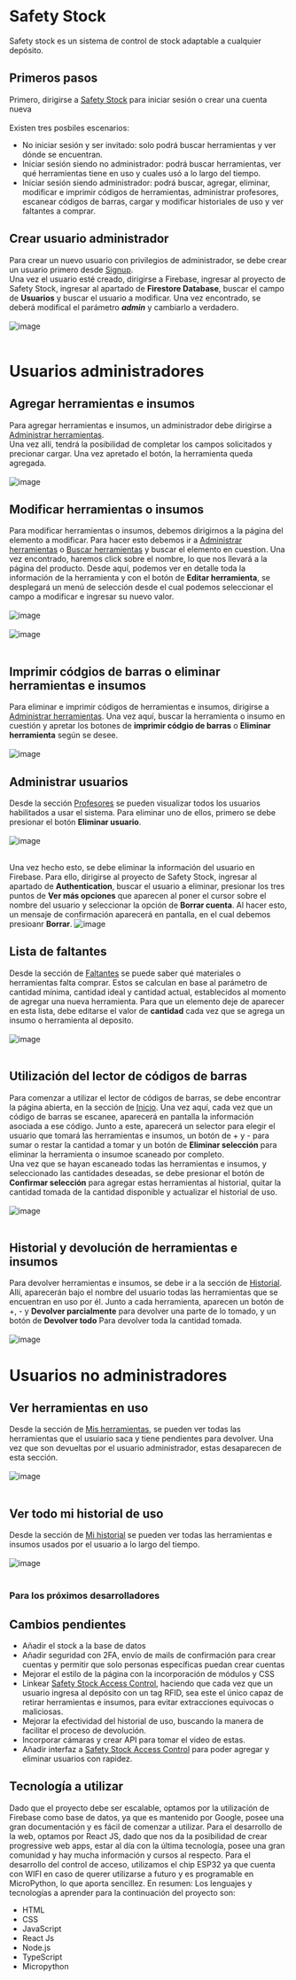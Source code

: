 # Safety Stock 
Safety stock es un sistema de control de stock adaptable a cualquier depósito. 

## Primeros pasos

Primero, dirigirse a [Safety Stock](https://safetystock.io/) para iniciar sesión o crear una cuenta nueva <br/><br/>
Existen tres posbiles escenarios:
- No iniciar sesión y ser invitado: solo podrá buscar herramientas y ver dónde se encuentran.
- Iniciar sesión siendo no administrador: podrá buscar herramientas, ver qué herramientas tiene en uso y cuales usó a lo largo del tiempo.
- Iniciar sesión siendo administrador: podrá buscar, agregar, eliminar, modificar e imprimir códigos de herramientas, administrar profesores, escanear códigos de barras, cargar y modificar historiales de uso y ver faltantes a comprar. <br/>

## Crear usuario administrador
Para crear un nuevo usuario con privilegios de administrador, se debe crear un usuario primero desde [Signup](https://safetystock.io/signup).  
Una vez el usuario esté creado, dirigirse a Firebase, ingresar al proyecto de Safety Stock, ingresar al apartado de **Firestore Database**, buscar el campo de **Usuarios** y buscar el usuario a modificar. Una vez encontrado, se deberá modifical el parámetro ***admin*** y cambiarlo a verdadero.<br/><br/>
![image](https://user-images.githubusercontent.com/70355656/205232609-549df1e2-b121-4f1f-9e5b-f3af6db1eff6.png)<br/><br/>

# Usuarios administradores
## Agregar herramientas e insumos
Para agregar herramientas e insumos, un administrador debe dirigirse a [Administrar herramientas](https://safetystock.io/herramientas).  
Una vez allí, tendrá la posibilidad de completar los campos solicitados y precionar cargar. Una vez apretado el botón, la herramienta queda agregada.<br/><br/>
![image](https://user-images.githubusercontent.com/70355656/205237370-eed950e3-7422-4ce1-9909-901e38279a12.png)<br/>

## Modificar herramientas o insumos
Para modificar herramientas o insumos, debemos dirigirnos a la página del elemento a modificar. Para hacer esto debemos ir a [Administrar herramientas](https://safetystock.io/herramientas) o [Buscar herramientas](https://safetystock.io/buscar) y buscar el elemento en cuestion. Una vez encontrado, haremos click sobre el nombre, lo que nos llevará a la página del producto. Desde aquí, podemos ver en detalle toda la información de la herramienta y con el botón de **Editar herramienta**, se desplegará un menú de selección desde el cual podemos seleccionar el campo a modificar e ingresar su nuevo valor. <br/><br/>
![image](https://user-images.githubusercontent.com/70355656/205239893-01831f23-fda5-42ab-8759-b3201a623536.png)<br/><br/>
![image](https://user-images.githubusercontent.com/70355656/205240007-cf8847f0-7ffc-43e6-befd-db590a51ae71.png)<br/><br/>

## Imprimir códgios de barras o eliminar herramientas e insumos
Para eliminar e imprimir códigos de herramientas e insumos, dirigirse a [Administrar herramientas](https://safetystock.io/herramientas). Una vez aquí, buscar la herramienta o insumo en cuestión y apretar los botones de **imprimir códgio de barras** o **Eliminar herramienta** según se desee.<br/><br/>
![image](https://user-images.githubusercontent.com/70355656/205544060-b68c3b3f-1293-435f-be0e-4f74027c675f.png)

## Administrar usuarios
Desde la sección [Profesores](https://safetystock.io/profesores) se pueden visualizar todos los usuarios habilitados a usar el sistema. 
Para eliminar uno de ellos, primero se debe presionar el botón **Eliminar usuario**.<br/><br/>
![image](https://user-images.githubusercontent.com/70355656/205932300-5afc0f6f-f406-434d-aaca-2d6b4cb7a529.png)<br/><br/>

Una vez hecho esto, se debe eliminar la información del usuario en Firebase. Para ello, dirigirse al proyecto de Safety Stock, ingresar al apartado de **Authentication**, buscar el usuario a eliminar, presionar los tres puntos de **Ver más opciones** que aparecen al poner el cursor sobre el nombre del usuario y seleccionar la opción de **Borrar cuenta**. Al hacer esto, un mensaje de confirmación aparecerá en pantalla, en el cual debemos presioanr **Borrar**. 
![image](https://user-images.githubusercontent.com/70355656/205945849-7d12a9a9-d4d8-4b03-9382-2677a9bdd0bd.png)

## Lista de faltantes
Desde la sección de [Faltantes](https://safetystock.io/faltantes) se puede saber qué materiales o herramientas falta comprar. Estos se calculan en base al parámetro de cantidad mínima, cantidad ideal y cantidad actual, establecidos al momento de agregar una nueva herramienta. Para que un elemento deje de aparecer en esta lista, debe editarse el valor de **cantidad** cada vez que se agrega un insumo o herramienta al deposito.<br/><br/>
![image](https://user-images.githubusercontent.com/70355656/205947948-38fd7289-d940-441d-be48-7bfb291537da.png)<br/><br/>

## Utilización del lector de códigos de barras
Para comenzar a utilizar el lector de códigos de barras, se debe encontrar la página abierta, en la sección de [Inicio](https://safetystock.io/). Una vez aquí, cada vez que un código de barras se escanee, aparecerá en pantalla la información asociada a ese código. Junto a este, aparecerá un selector para elegir el usuario que tomará las herramientas e insumos, un botón de + y - para sumar o restar la cantidad a tomar y un botón de **Eliminar selección** para eliminar la herramienta o insumoe scaneado por completo.  
Una vez que se hayan escaneado todas las herramientas e insumos, y seleccionado las cantidades deseadas, se debe presionar el botón de **Confirmar selección** para agregar estas herramientas al historial, quitar la cantidad tomada de la cantidad disponible y actualizar el historial de uso.<br/><br/>
![image](https://user-images.githubusercontent.com/70355656/205953815-a797a76f-5b91-4d28-aef7-0ee7ccc1659d.png)<br/><br/>

## Historial y devolución de herramientas e insumos
Para devolver herramientas e insumos, se debe ir a la sección de [Historial](https://safetystock.io/historial). Allí, aparecerán bajo el nombre del usuario todas las herramientas que se encuentran en uso por él. Junto a cada herramienta, aparecen un botón de +, -  y **Devolver parcialmente** para devolver una parte de lo tomado, y un botón de **Devolver todo** Para devolver toda la cantidad tomada. <br/><br/>
![image](https://user-images.githubusercontent.com/70355656/205956445-babf47ac-732f-425f-bf69-1b7f40c7e082.png)

# Usuarios no administradores
## Ver herramientas en uso
Desde la sección de [Mis herramientas](https://safetystock.io/mis-herramientas), se pueden ver todas las herramientas que el usuiario saca y tiene pendientes para devolver. Una vez que son devueltas por el usuario administrador, estas desaparecen de esta sección. <br/><br/>
![image](https://user-images.githubusercontent.com/70355656/205958013-f0d549cd-60a9-440a-af9b-3098e63856e1.png)<br/><br/>

## Ver todo mi historial de uso
Desde la sección de [Mi historial](https://safetystock.io/mi-historial) se pueden ver todas las herramientas e insumos usados por el usuario a lo largo del tiempo.<br/><br/>
![image](https://user-images.githubusercontent.com/70355656/205959845-5ca9c013-a1f6-4353-ab61-3375b78a2bee.png)<br/><br/>


### Para los próximos desarrolladores
## Cambios pendientes
- Añadir el stock a la base de datos
- Añadir seguridad con 2FA, envío de mails de confirmación para crear cuentas y permitir que solo personas específicas puedan crear cuentas
- Mejorar el estilo de la página con la incorporación de módulos y CSS
- Linkear [Safety Stock Access Control](https://github.com/NicoBaranow/SafetyStockAccessControl), haciendo que cada vez que un usuario ingresa al depósito con un tag RFID, sea este el único capaz de retirar herramientas e insumos, para evitar extracciones equivocas o maliciosas.
- Mejorar la efectividad del historial de uso, buscando la manera de facilitar el proceso de devolución.
- Incorporar cámaras y crear API para tomar el video de estas.
- Añadir interfaz a [Safety Stock Access Control](https://github.com/NicoBaranow/SafetyStockAccessControl) para poder agregar y eliminar usuarios con rapidez.


## Tecnología a utilizar
Dado que el proyecto debe ser escalable, optamos por la utilización de Firebase como base de datos, ya que es mantenido por Google, posee una gran documentación y es fácil de comenzar a utilizar. Para el desarrollo de la web, optamos por React JS, dado que nos da la posibilidad de crear progressive web apps, estar al día con la última tecnología, posee una gran comunidad y hay mucha información y cursos al respecto. Para el desarrollo del control de acceso, utilizamos el chip ESP32 ya que cuenta con WIFI en caso de querer utilizarse a futuro y es programable en MicroPython, lo que aporta sencillez.
En resumen:
Los lenguajes y tecnologías a aprender para la continuación del proyecto son:
- HTML
- CSS
- JavaScript
- React Js
- Node.js
- TypeScript
- Micropython 


